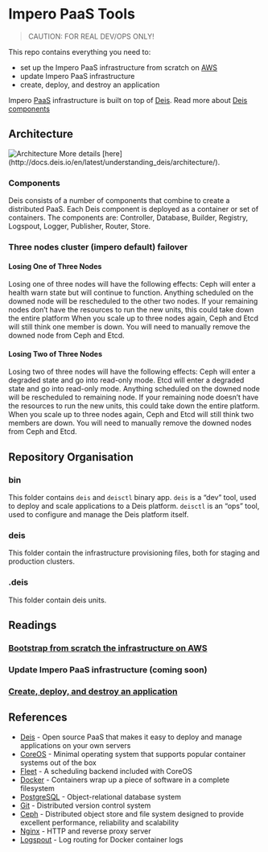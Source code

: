 # Impero PaaS Tools

> CAUTION: FOR REAL DEV/OPS ONLY!

This repo contains everything you need to:
- set up the Impero PaaS infrastructure from scratch on [AWS]()
- update Impero PaaS infrastructure
- create, deploy, and destroy an application

Impero [PaaS](https://en.wikipedia.org/wiki/Platform_as_a_service) infrastructure is built on top of [Deis](http://deis.io/). Read more about [Deis components](http://docs.deis.io/en/latest/understanding_deis/components/)

## Architecture
<img src="http://docs.deis.io/en/latest/_images/DeisSystemDiagram.png" alt="Architecture" />
More details [here](http://docs.deis.io/en/latest/understanding_deis/architecture/).

### Components
Deis consists of a number of components that combine to create a distributed PaaS. Each Deis component is deployed as a container or set of containers. The components are: Controller, Database, Builder, Registry, Logspout, Logger, Publisher, Router, Store.

### Three nodes cluster (impero default) failover

#### Losing One of Three Nodes
Losing one of three nodes will have the following effects:
Ceph will enter a health warn state but will continue to function.
Anything scheduled on the downed node will be rescheduled to the other two nodes. If your remaining nodes don’t have the resources to run the new units, this could take down the entire platform
When you scale up to three nodes again, Ceph and Etcd will still think one member is down. You will need to manually remove the downed node from Ceph and Etcd.

#### Losing Two of Three Nodes
Losing two of three nodes will have the following effects:
Ceph will enter a degraded state and go into read-only mode.
Etcd will enter a degraded state and go into read-only mode.
Anything scheduled on the downed node will be rescheduled to remaining node. If your remaining node doesn’t have the resources to run the new units, this could take down the entire platform.
When you scale up to three nodes again, Ceph and Etcd will still think two members are down. You will need to manually remove the downed nodes from Ceph and Etcd.

## Repository Organisation

### bin
This folder contains `deis` and `deisctl` binary app. `deis` is a “dev” tool, used to deploy and scale applications to a Deis platform. `deisctl` is an “ops” tool, used to configure and manage the Deis platform itself.

### deis
This folder contain the infrastructure provisioning files, both for staging and production clusters.

### .deis
This folder contain deis units.

## Readings

### [Bootstrap from scratch the infrastructure on AWS](bootstrap_infrastructure.md)
### Update Impero PaaS infrastructure (coming soon)
### [Create, deploy, and destroy an application](manage_application.md)

## References
- [Deis](http://deis.io/) - Open source PaaS that makes it easy to deploy and manage applications on your own servers
- [CoreOS](https://coreos.com/) - Minimal operating system that supports popular container systems out of the box
- [Fleet](https://github.com/coreos/fleet) - A scheduling backend included with CoreOS
- [Docker](https://www.docker.com/) - Containers wrap up a piece of software in a complete filesystem
- [PostgreSQL](http://www.postgresql.org/) - Object-relational database system
- [Git](https://git-scm.com/) - Distributed version control system
- [Ceph](http://ceph.com/) - Distributed object store and file system designed to provide excellent performance, reliability and scalability
- [Nginx](http://nginx.org/) - HTTP and reverse proxy server
- [Logspout](https://github.com/gliderlabs/logspout) - Log routing for Docker container logs
